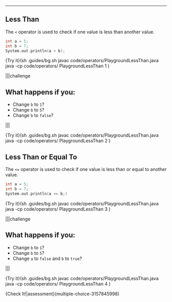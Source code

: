 ---

## Less Than

The `<` operator is used to check if one value is less than another value.

```c++
int a = 5;
int b = 7;
System.out.println(a < b);
```

{Try it}(sh .guides/bg.sh javac code/operators/PlaygroundLessThan.java java -cp code/operators/ PlaygroundLessThan 1 )

|||challenge
## What happens if you:
* Change `b` to `1`?
* Change `b` to `5`?
* Change `b` to `false`?

|||

{Try it}(sh .guides/bg.sh javac code/operators/PlaygroundLessThan.java java -cp code/operators/ PlaygroundLessThan 2 )

## Less Than or Equal To

The `<=` operator is used to check if one value is less than or equal to another value.
```c++
int a = 5;
int b = 7;
System.out.println(a <= b;)
```

{Try it}(sh .guides/bg.sh javac code/operators/PlaygroundLessThan.java java -cp code/operators/ PlaygroundLessThan 3 )

|||challenge
## What happens if you:
* Change `b` to `1`?
* Change `b` to `5`?
* Change `a` to `false` and `b` to `true`?

|||

{Try it}(sh .guides/bg.sh javac code/operators/PlaygroundLessThan.java java -cp code/operators/ PlaygroundLessThan 4 )

{Check It!|assessment}(multiple-choice-3157845998)
